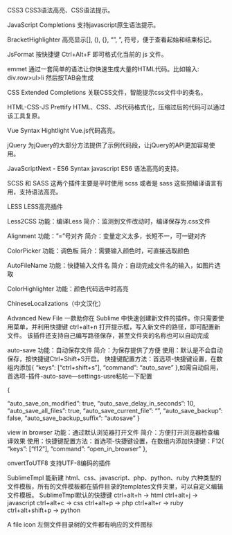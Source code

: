 CSS3
CSS3语法高亮、CSS语法提示。

JavaScript Completions
支持javascript原生语法提示。

BracketHighlighter
高亮显示[], (), {}, “”, ”, 符号，便于查看起始和结束标记。

JsFormat
按快捷键 Ctrl+Alt+F 即可格式化当前的 js 文件。

emmet
通过一套简单的语法让你快速生成大量的HTML代码。比如输入:
div.row>ul>li
然后按TAB会生成

CSS Extended Completions
关联CSS文件，智能提示css文件中的类名。

HTML-CSS-JS Prettify
HTML、CSS、JS代码格式化，压缩过后的代码可以通过该工具复原。

Vue Syntax Hightlight
Vue.js代码高亮。

jQuery
为jQuery的大部分方法提供了示例代码段，让jQuery的API更加容易使用。

Java​Script​Next - ES6 Syntax
javascript ES6 语法高亮的支持。

SCSS 和 SASS
这两个插件主要是平时使用 scss 或者是 sass 这些预编译语言有用，支持语法高亮。

LESS
LESS高亮插件

Less2CSS
功能：编译Less
简介：监测到文件改动时，编译保存为.css文件

Alignment
功能：”=”号对齐
简介：变量定义太多，长短不一，可一键对齐

ColorPicker
功能：调色板
简介：需要输入颜色时，可直接选取颜色

AutoFileName
功能：快捷输入文件名
简介：自动完成文件名的输入，如图片选取

ColorHighlighter
功能：颜色代码选中时高亮

ChineseLocalizations（中文汉化）

Advanced New File
一款助你在 Sublime 中快速创建新文件的插件。你只需要使用菜单，并利用快捷键 ctrl+alt+n 打开提示框，写入新文件的路径，即可配置新文件。
该插件还支持自己编写路径保存，甚至文件夹的名称也可以自动完成

auto-save
功能：自动保存文件
简介：为保存提供了方便
使用：默认是不会自动保存，按快捷键Ctrl+Shift+S开启。
快捷键配置方法：首选项-快捷键设置，在数组内添加{ “keys”: [“ctrl+shift+s”], “command”: “auto_save” },如需自动启用，首选项-插件-auto-save—settings-usre粘帖一下配置

{

“auto_save_on_modified”: true,
“auto_save_delay_in_seconds”: 10,
“auto_save_all_files”: true,
“auto_save_current_file”: “”,
“auto_save_backup”: false,
“auto_save_backup_suffix”: “autosave”
}

view in browser
功能：通过默认浏览器打开文件
简介：方便打开浏览器检查编译效果
使用：快捷键配置方法：首选项-快捷键设置，在数组内添加快捷键：F12{ “keys”: [“f12”], “command”: “open_in_browser” },

onvertToUTF8
支持UTF-8编码的插件

SublimeTmpl 能新建 html、css、javascript、php、python、ruby 六种类型的文件模板，所有的文件模板都在插件目录的templates文件夹里，可以自定义编辑文件模板。
SublimeTmpl默认的快捷键
ctrl+alt+h → html
ctrl+alt+j → javascript
ctrl+alt+c → css
ctrl+alt+p → php
ctrl+alt+r → ruby
ctrl+alt+shift+p → python

A file icon
左侧文件目录树的文件都有响应的文件图标